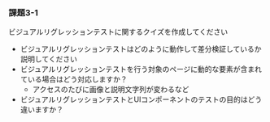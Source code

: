 ### 課題3-1
ビジュアルリグレッションテストに関するクイズを作成してください

- ビジュアルリグレッションテストはどのように動作して差分検証しているか説明してください
- ビジュアルリグレッションテストを行う対象のページに動的な要素が含まれている場合はどう対応しますか？
  - アクセスのたびに画像と説明文字列が変わるなど
- ビジュアルリグレッションテストとUIコンポーネントのテストの目的はどう違いますか？